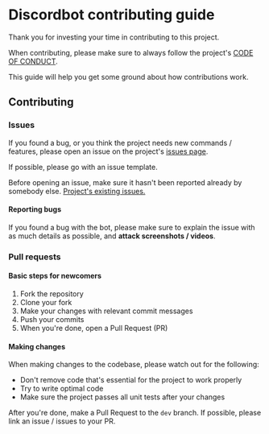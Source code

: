 # Discordbot contributing guide

Thank you for investing your time in contributing to this project.

When contributing, please make sure to always follow the project's [CODE OF CONDUCT](./CODE_OF_CONDUCT.md).

This guide will help you get some ground about how contributions work.

## Contributing

### Issues

If you found a bug, or you think the project needs new commands / features, please open an issue on the project's [issues page](https://github.com/vb2007/discordbot/issues/new).

If possible, please go with an issue template.

Before opening an issue, make sure it hasn't been reported already by somebody else. [Project's existing issues.](https://github.com/vb2007/discordbot/issues)

#### Reporting bugs

If you found a bug with the bot, please make sure to explain the issue with as much details as possible, and **attack screenshots / videos**.

### Pull requests

#### Basic steps for newcomers

1. Fork the repository
2. Clone your fork
3. Make your changes with relevant commit messages
4. Push your commits
5. When you're done, open a Pull Request (PR)

#### Making changes

When making changes to the codebase, please watch out for the following:

- Don't remove code that's essential for the project to work properly
- Try to write optimal code
- Make sure the project passes all unit tests after your changes

After you're done, make a Pull Request to the `dev` branch. If possible, please link an issue / issues to your PR.